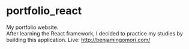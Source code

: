 # portfolio_react

My portfolio website.  
After learning the React framework, I decided to practice my studies by building this application.
Live: http://benjamingomori.com/
